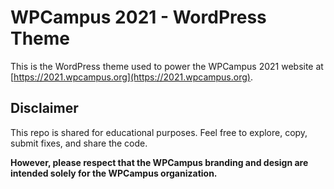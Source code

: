 # WPCampus 2021 - WordPress Theme

This is the WordPress theme used to power the WPCampus 2021 website at [https://2021.wpcampus.org](https://2021.wpcampus.org).

## Disclaimer

This repo is shared for educational purposes. Feel free to explore, copy, submit fixes, and share the code.

**However, please respect that the WPCampus branding and design are intended solely for the WPCampus organization.**